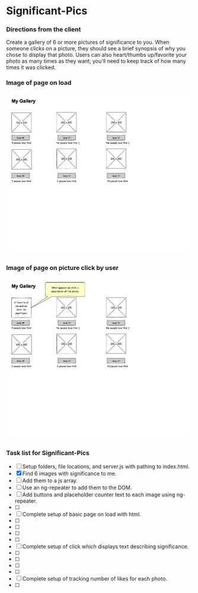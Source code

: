 # Significant-Pics

### Directions from the client

Create a gallery of 6 or more pictures of significance to you. When someone clicks on a picture, they should see a brief synopsis of why you chose to display that photo. Users can also heart/thumbs up/favorite your photo as many times as they want; you'll need to keep track of how many times it was clicked.

### Image of page on load

![Image of page on load](page_load.png)

### Image of page on picture click by user

![Image of page on picture click](image_click.png)

### Task list for Significant-Pics

- [ ] Setup folders, file locations, and server.js with pathing to index.html.
- [x] Find 6 images with significance to me.
- [ ] Add them to a js array.
- [ ] Use an ng-repeater to add them to the DOM.
- [ ] Add buttons and placeholder counter text to each image using ng-repeater.
- [ ]
- [ ] Complete setup of basic page on load with html.
- [ ]
- [ ]
- [ ]
- [ ]
- [ ] Complete setup of click which displays text describing significance.
- [ ]
- [ ]
- [ ]
- [ ]
- [ ] Complete setup of tracking number of likes for each photo.
- [ ]  
